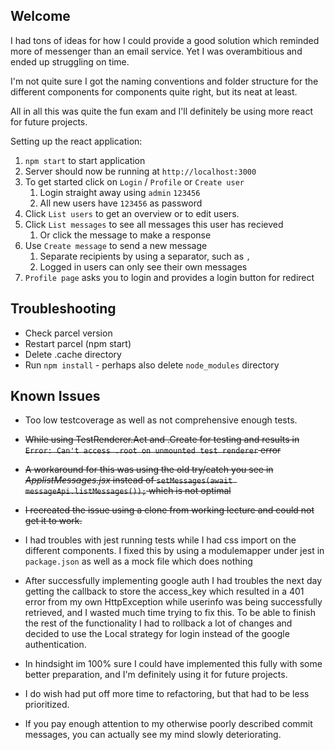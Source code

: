 ## Welcome
I had tons of ideas for how I could provide a good solution which reminded more of messenger than an email service.
Yet I was overambitious and ended up struggling on time.

I'm not quite sure I got the naming conventions and folder structure for the different
components for components quite right, but its neat at least.

All in all this was quite the fun exam and I'll definitely be using more react for future projects.


Setting up the react application:

1. `npm start` to start application
2. Server should now be running at ``http://localhost:3000``
3. To get started click on `Login` / `Profile` or `Create user`
    1. Login straight away using `admin` `123456`
    2. All new users have `123456`  as password
4. Click `List users` to get an overview or to edit users.
5. Click `List messages` to see all messages this user has recieved
    1. Or click the message to make a response
6. Use `Create message` to send a new message
    1. Separate recipients by using a separator, such as `,`
    2. Logged in users can only see their own messages
7. ``Profile page`` asks you to login and provides a login button for redirect

## Troubleshooting

* Check parcel version
* Restart parcel (npm start)
* Delete .cache directory
* Run `npm install` - perhaps also delete `node_modules` directory

## Known Issues
* Too low testcoverage as well as not comprehensive enough tests.
* ~~While using TestRenderer.Act and .Create for testing and results in ``Error: Can't access .root on unmounted test renderer`` error~~
* ~~A workaround for this was using the old try/catch you see in _ApplistMessages.jsx_ instead of ``` setMessages(await messageApi.listMessages()); ``` which is not optimal~~
* ~~I recreated the issue using a clone from working lecture and could not get it to work.~~
* I had troubles with jest running tests while I had css import on the different components.
I fixed this by using a modulemapper under jest in ``package.json`` as well as a mock file which does nothing

* After successfully implementing google auth I had troubles the next day getting the callback to store the access_key which resulted in a 401 error
 from my own HttpException while userinfo was being successfully retrieved, and I wasted much time trying to fix this. To be able to finish the rest of the functionality 
 I had to rollback a lot of changes and decided to use the Local strategy for login instead of the google authentication.
* In hindsight im 100% sure I could have implemented this fully with some better preparation, and I'm definitely using it for future projects.
* I do wish had put off more time to refactoring, but that had to be less prioritized.
* If you pay enough attention to my otherwise poorly described commit messages, you can actually see my mind slowly deteriorating.